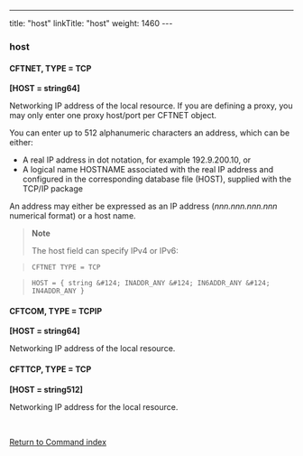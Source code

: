 ---
title: "host"
linkTitle: "host"
weight: 1460
---<span id="host"></span>

### host

#### CFTNET, TYPE = TCP

****[HOST = string64]****

Networking IP address of the local resource. If you are defining a proxy, you may only enter one proxy host/port per CFTNET object.

You can enter up to 512 alphanumeric characters an address, which
can be either:

* A real IP address in dot notation, for example 192.9.200.10, or
* A logical name HOSTNAME associated with the real IP address and configured
    in the corresponding database file (HOST), supplied with the TCP/IP package

An address may either be expressed as an IP address (*nnn.nnn.nnn.nnn*
numerical format) or a host name.

> **Note**
>
> The host field can specify IPv4 or IPv6:

> `CFTNET TYPE = TCP`

> `HOST = { string &#124; INADDR_ANY &#124; IN6ADDR_ANY &#124; IN4ADDR_ANY }`

#### CFTCOM, TYPE = TCPIP

****[HOST = string64]****

Networking IP address of the local resource.

#### CFTTCP, TYPE = TCP

****[HOST = string512]****

Networking IP address for the local resource.

 

[Return to Command index](../../)
